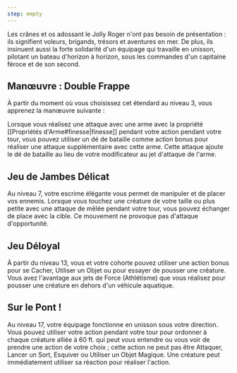 ```yaml
---
step: empty
---
```

Les crânes et os adossant le Jolly Roger n'ont pas besoin de présentation : ils signifient voleurs, brigands, trésors et aventures en mer. De plus, ils insinuent aussi la forte solidarité d'un équipage qui travaille en unisson, pilotant un bateau d'horizon à horizon, sous les commandes d'un capitaine féroce et de son second.

## Manœuvre : Double Frappe

À partir du moment où vous choisissez cet étendard au niveau 3, vous apprenez la manœuvre suivante :

Lorsque vous réalisez une attaque avec une arme avec la propriété [[Propriétés d'Arme#finesse|finesse]] pendant votre action pendant votre tour, vous pouvez utiliser un dé de bataille comme action bonus pour réaliser une attaque supplémentaire avec cette arme. Cette attaque ajoute le dé de bataille au lieu de votre modificateur au jet d'attaque de l'arme.

## Jeu de Jambes Délicat

Au niveau 7, votre escrime élégante vous permet de manipuler et de placer vos ennemis. Lorsque vous touchez une créature de votre taille ou plus petite avec une attaque de mêlée pendant votre tour, vous pouvez échanger de place avec la cible. Ce mouvement ne provoque pas d'attaque d'opportunité.

## Jeu Déloyal

À partir du niveau 13, vous et votre cohorte pouvez utiliser une action bonus pour se Cacher, Utiliser un Objet ou pour essayer de pousser une créature. Vous avez l'avantage aux jets de Force (Athlétisme) que vous réalisez pour pousser une créature en dehors d'un véhicule aquatique.

## Sur le Pont !

Au niveau 17, votre équipage fonctionne en unisson sous votre direction. Vous pouvez utiliser votre action pendant votre tour pour ordonner à chaque créature alliée à 60 ft. qui peut vous entendre ou vous voir de prendre une action de votre choix ; cette action ne peut pas être Attaquer, Lancer un Sort, Esquiver ou Utiliser un Objet Magique. Une créature peut immédiatement utiliser sa réaction pour réaliser l'action.